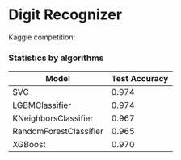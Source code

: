 # Digit Recognizer

Kaggle competition: 

### Statistics by algorithms
Model |	Test Accuracy |
| ------ | ------ | 
SVC |	0.974 |
LGBMClassifier |	0.974 |
KNeighborsClassifier |	0.967 |
RandomForestClassifier |	0.965 |
XGBoost | 0.970 |

